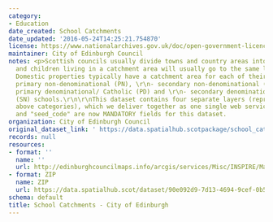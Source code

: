```yaml
---
category:
- Education
date_created: School Catchments
date_updated: '2016-05-24T14:25:21.754870'
license: https://www.nationalarchives.gov.uk/doc/open-government-licence/version/3/
maintainer: City of Edinburgh Council
notes: <p>Scottish councils usually divide towns and country areas into catchments
  and children living in a catchment area will usually go to the same local school.
  Domestic properties typically have a catchment area for each of their local:\r\n-
  primary non-denominational (PN), \r\n- secondary non-denominational (SN), \r\n-
  primary denominational/ Catholic (PD) and \r\n- secondary denominational/ Catholic
  (SN) schools.\r\n\r\nThis dataset contains four separate layers (representing those
  above categories), which we deliver together as one single web service or zip folder.  \r\n\r\n"name"
  and "seed_code" are now MANDATORY fields for this dataset.                                                                                                                                                                                                                                                                                                                                                                                                                                                                                                                                                                                                                                                                                                                                                                                                                                                                                                                                                                                                                                                                                                                                                                                                                                                                                                                                                                                                                                                                                                                                                                                                                                                                                                               </p>
organization: City of Edinburgh Council
original_dataset_link: ' https://data.spatialhub.scotpackage/school_catchments-ce'
records: null
resources:
- format: ''
  name: ''
  url: http://edinburghcouncilmaps.info/arcgis/services/Misc/INSPIRE/MapServer/WFSServer?request=GetCapabilities&service=WFS
- format: ZIP
  name: ZIP
  url: https://data.spatialhub.scot/dataset/90e092d9-7d13-4694-9cef-0b59b33a393a/resource/57485782-a90f-4674-a7fd-365975a95f38/download/edinburgh-school-catchments-20190131.zip
schema: default
title: School Catchments - City of Edinburgh
---
```

